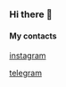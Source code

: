 ### Hi there 👋


#### My contacts
[instagram](https://www.instagram.com/sergey.verbin/)

[telegram](https://t.me/sergey_verbin/)
